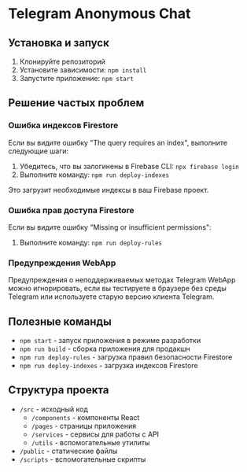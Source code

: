 # Telegram Anonymous Chat

## Установка и запуск

1. Клонируйте репозиторий
2. Установите зависимости: `npm install`
3. Запустите приложение: `npm start`

## Решение частых проблем

### Ошибка индексов Firestore

Если вы видите ошибку "The query requires an index", выполните следующие шаги:

1. Убедитесь, что вы залогинены в Firebase CLI: `npx firebase login`
2. Выполните команду: `npm run deploy-indexes`

Это загрузит необходимые индексы в ваш Firebase проект.

### Ошибка прав доступа Firestore

Если вы видите ошибку "Missing or insufficient permissions":

1. Выполните команду: `npm run deploy-rules`

### Предупреждения WebApp

Предупреждения о неподдерживаемых методах Telegram WebApp можно игнорировать, если вы тестируете в браузере без среды Telegram или используете старую версию клиента Telegram.

## Полезные команды

- `npm start` - запуск приложения в режиме разработки
- `npm run build` - сборка приложения для продакшн
- `npm run deploy-rules` - загрузка правил безопасности Firestore
- `npm run deploy-indexes` - загрузка индексов Firestore

## Структура проекта

- `/src` - исходный код
  - `/components` - компоненты React
  - `/pages` - страницы приложения
  - `/services` - сервисы для работы с API
  - `/utils` - вспомогательные утилиты
- `/public` - статические файлы
- `/scripts` - вспомогательные скрипты
